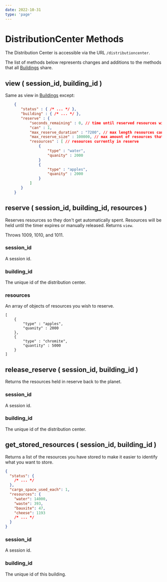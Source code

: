 ```yaml
---
date: 2022-10-31
type: 'page'
---
```


# DistributionCenter Methods

The Distribution Center is accessible via the URL `/distributioncenter`.

The list of methods below represents changes and additions to the methods that all [Buildings](/api/Buildings) share.

## view ( session_id, building_id )

Same as view in [Buildings](/api/Buildings) except:

```json
    {
       "status" : { /* ... */ },
       "building" : { /* ... */ },
       "reserve" : {
           "seconds_remaining" : 0, // time until reserved resources will automatically be released
           "can" : 1,
           "max_reserve_duration" : "7200", // max length resources can be kept in reserve
           "max_reserve_size" : 100000, // max amount of resources that can be reserved
           "resources" : [ // resources currently in reserve
               {
                   "type" : "water",
                   "quanity" : 2000
               }
               {
                   "type" : "apples",
                   "quanity" : 2000
               }
           ]
       }
    }
```

## reserve ( session_id, building_id, resources )

Reserves resources so they don't get automatically spent. Resources will be held until the timer expires or manually released. Returns `view`.

Throws 1009, 1010, and 1011.

### session_id

A session id.

### building_id

The unique id of the distribution center.

### resources

An array of objects of resources you wish to reserve.

    [
        {
            "type" : "apples",
            "quanity" : 2000
        },
        {
            "type" : "chromite",
            "quantity" : 5000
        }
    ]

## release_reserve ( session_id, building_id )

Returns the resources held in reserve back to the planet.

### session_id

A session id.

### building_id

The unique id of the distribution center.

## get_stored_resources ( session_id, building_id )

Returns a list of the resources you have stored to make it easier to identify what you want to store.

```json
{
  "status": {
    /* ... */
  },
  "cargo_space_used_each": 1,
  "resources": {
    "water": 14000,
    "waste": 393,
    "bauxite": 47,
    "cheese": 1193
    /* ... */
  }
}
```

### session_id

A session id.

### building_id

The unique id of this building.

```

```
